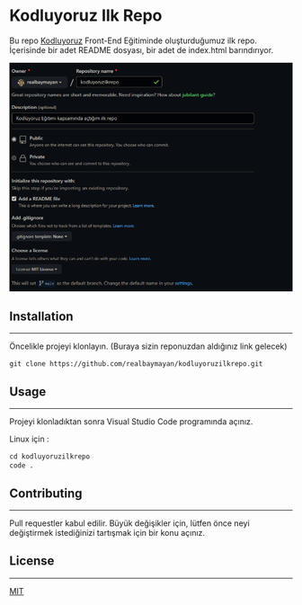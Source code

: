 # Kodluyoruz Ilk Repo
Bu repo [Kodluyoruz](https://kodluyoruz.org/) Front-End Eğitiminde oluşturduğumuz ilk repo. İçerisinde bir adet README dosyası, bir adet de index.html barındırıyor.

![GitHub](https://github.com/realbaymayan/kodluyoruzilkrepo/blob/main/figures/github.png)

## Installation
---
Öncelikle projeyi klonlayın. (Buraya sizin reponuzdan aldığınız link gelecek)
```
git clone https://github.com/realbaymayan/kodluyoruzilkrepo.git
```
## Usage
---
Projeyi klonladıktan sonra Visual Studio Code programında açınız.

Linux için :
```
cd kodluyoruzilkrepo
code .
```

## Contributing 
---
Pull requestler kabul edilir. Büyük değişikler için, lütfen önce neyi değiştirmek istediğinizi tartışmak için bir konu açınız.

## License
---
[MIT](https://choosealicense.com/licenses/mit/)